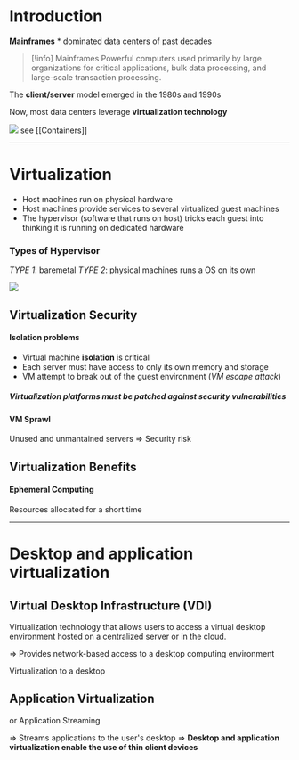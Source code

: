 # Introduction

**Mainframes** * dominated data centers of past decades

> [!info] Mainframes
> Powerful computers used primarily by large organizations for critical applications, bulk data processing, and large-scale transaction processing.

The **client/server** model emerged in the 1980s and 1990s

Now, most data centers leverage **virtualization technology**

<img src="https://www.cloud4u.com/upload/medialibrary/e69/what-is-a-virtualization-techology.png">
see [[Containers]]

---

# Virtualization

- Host machines run on physical hardware
- Host machines provide services to several virtualized guest machines
- The hypervisor (software that runs on host) tricks each guest into thinking it is running on dedicated hardware

### Types of Hypervisor

*TYPE 1*: baremetal
*TYPE 2*: physical machines runs a OS on its own

<img src="https://f0.holisticinfosecforwebdevelopers.com/images/HypervisorTypesHighLevel.png">

## Virtualization Security

#### Isolation problems

- Virtual machine **isolation** is critical
- Each server must have access to only its own memory and storage
- VM attempt to break out of the guest environment (*VM escape attack*)

##### Virtualization platforms must be patched against security vulnerabilities

#### VM Sprawl
Unused and unmantained servers => Security risk

## Virtualization Benefits

#### Ephemeral Computing
Resources allocated for a short time

---

# Desktop and application virtualization

## Virtual Desktop Infrastructure (VDI)
Virtualization technology that allows users to access a virtual desktop environment hosted on a centralized server or in the cloud.

=> Provides network-based access to a desktop computing environment

Virtualization to a desktop

## Application Virtualization
or Application Streaming

=> Streams applications to the user's desktop
=> **Desktop and application virtualization enable the use of thin client devices**